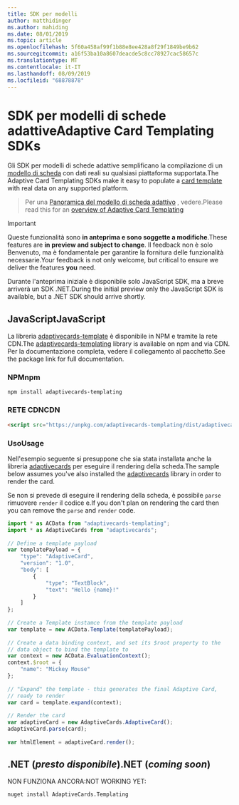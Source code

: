 ```yaml
---
title: SDK per modelli
author: matthidinger
ms.author: mahiding
ms.date: 08/01/2019
ms.topic: article
ms.openlocfilehash: 5f60a458af99f1b88e8ee428a8f29f1849be9b62
ms.sourcegitcommit: a16f53ba10a8607deacde5c8cc78927cac58657c
ms.translationtype: MT
ms.contentlocale: it-IT
ms.lasthandoff: 08/09/2019
ms.locfileid: "68878878"
---
```

# <a name="adaptive-card-templating-sdks"></a><span data-ttu-id="ae8d2-102">SDK per modelli di schede adattive</span><span class="sxs-lookup"><span data-stu-id="ae8d2-102">Adaptive Card Templating SDKs</span></span>

<span data-ttu-id="ae8d2-103">Gli SDK per modelli di schede adattive semplificano la compilazione di un [modello di scheda](language.md) con dati reali su qualsiasi piattaforma supportata.</span><span class="sxs-lookup"><span data-stu-id="ae8d2-103">The Adaptive Card Templating SDKs make it easy to populate a [card template](language.md) with real data on any supported platform.</span></span>

> <span data-ttu-id="ae8d2-104">Per una [Panoramica del modello di scheda adattivo](index.md) , vedere.</span><span class="sxs-lookup"><span data-stu-id="ae8d2-104">Please read this for an [overview of Adaptive Card Templating](index.md)</span></span>

> [!IMPORTANT] 
> 
> <span data-ttu-id="ae8d2-105">Queste funzionalità sono **in anteprima e sono soggette a modifiche**.</span><span class="sxs-lookup"><span data-stu-id="ae8d2-105">These features are **in preview and subject to change**.</span></span> <span data-ttu-id="ae8d2-106">Il feedback non è solo Benvenuto, ma è fondamentale per garantire la fornitura delle funzionalità necessarie.</span><span class="sxs-lookup"><span data-stu-id="ae8d2-106">Your feedback is not only welcome, but  critical to ensure we deliver the features **you** need.</span></span>
> 
> <span data-ttu-id="ae8d2-107">Durante l'anteprima iniziale è disponibile solo JavaScript SDK, ma a breve arriverà un SDK .NET.</span><span class="sxs-lookup"><span data-stu-id="ae8d2-107">During the initial preview only the JavaScript SDK is available, but a .NET SDK should arrive shortly.</span></span>

## <a name="javascript"></a><span data-ttu-id="ae8d2-108">JavaScript</span><span class="sxs-lookup"><span data-stu-id="ae8d2-108">JavaScript</span></span>

<span data-ttu-id="ae8d2-109">La libreria [adaptivecards-template](https://www.npmjs.com/package/adaptivecards-templating) è disponibile in NPM e tramite la rete CDN.</span><span class="sxs-lookup"><span data-stu-id="ae8d2-109">The [adaptivecards-templating](https://www.npmjs.com/package/adaptivecards-templating) library is available on npm and via CDN.</span></span> <span data-ttu-id="ae8d2-110">Per la documentazione completa, vedere il collegamento al pacchetto.</span><span class="sxs-lookup"><span data-stu-id="ae8d2-110">See the package link for full documentation.</span></span>

### <a name="npm"></a><span data-ttu-id="ae8d2-111">NPM</span><span class="sxs-lookup"><span data-stu-id="ae8d2-111">npm</span></span>

```console
npm install adaptivecards-templating
```

### <a name="cdn"></a><span data-ttu-id="ae8d2-112">RETE CDN</span><span class="sxs-lookup"><span data-stu-id="ae8d2-112">CDN</span></span>

```html
<script src="https://unpkg.com/adaptivecards-templating/dist/adaptivecards-templating.min.js"></script>
``` 

### <a name="usage"></a><span data-ttu-id="ae8d2-113">Uso</span><span class="sxs-lookup"><span data-stu-id="ae8d2-113">Usage</span></span>

<span data-ttu-id="ae8d2-114">Nell'esempio seguente si presuppone che sia stata installata anche la libreria [adaptivecards](https://www.npmjs.com/package/adaptivecards) per eseguire il rendering della scheda.</span><span class="sxs-lookup"><span data-stu-id="ae8d2-114">The sample below assumes you've also installed the [adaptivecards](https://www.npmjs.com/package/adaptivecards) library in order to render the card.</span></span> 

<span data-ttu-id="ae8d2-115">Se non si prevede di eseguire il rendering della scheda, è possibile `parse` rimuovere `render` il codice e.</span><span class="sxs-lookup"><span data-stu-id="ae8d2-115">If you don't plan on rendering the card then you can remove the `parse` and `render` code.</span></span> 

```js
import * as ACData from "adaptivecards-templating";
import * as AdaptiveCards from "adaptivecards";
 
// Define a template payload
var templatePayload = {
    "type": "AdaptiveCard",
    "version": "1.0",
    "body": [
        {
            "type": "TextBlock",
            "text": "Hello {name}!"
        }
    ]
};
 
// Create a Template instamce from the template payload
var template = new ACData.Template(templatePayload);
 
// Create a data binding context, and set its $root property to the
// data object to bind the template to
var context = new ACData.EvaluationContext();
context.$root = {
    "name": "Mickey Mouse"
};
 
// "Expand" the template - this generates the final Adaptive Card,
// ready to render
var card = template.expand(context);
 
// Render the card
var adaptiveCard = new AdaptiveCards.AdaptiveCard();
adaptiveCard.parse(card);
 
var htmlElement = adaptiveCard.render();
```

## <a name="net-coming-soon"></a><span data-ttu-id="ae8d2-116">.NET (*presto disponibile*)</span><span class="sxs-lookup"><span data-stu-id="ae8d2-116">.NET (*coming soon*)</span></span>

<span data-ttu-id="ae8d2-117">NON FUNZIONA ANCORA:</span><span class="sxs-lookup"><span data-stu-id="ae8d2-117">NOT WORKING YET:</span></span> 

```console
nuget install AdaptiveCards.Templating
```
